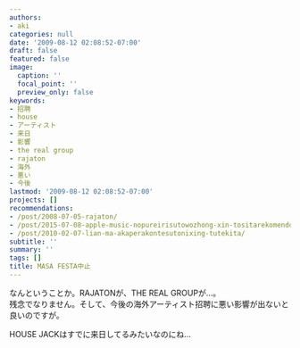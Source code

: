 ```yaml
---
authors:
- aki
categories: null
date: '2009-08-12 02:08:52-07:00'
draft: false
featured: false
image:
  caption: ''
  focal_point: ''
  preview_only: false
keywords:
- 招聘
- house
- アーティスト
- 来日
- 影響
- the real group
- rajaton
- 海外
- 悪い
- 今後
lastmod: '2009-08-12 02:08:52-07:00'
projects: []
recommendations:
- /post/2008-07-05-rajaton/
- /post/2015-07-08-apple-music-nopureirisutowozhong-xin-tositarekomendozhan-lue/
- /post/2010-02-07-lian-ma-akaperakontesutonixing-tutekita/
subtitle: ''
summary: ''
tags: []
title: MASA FESTA中止
---
```


なんということか。RAJATONが、THE REAL GROUPが…。  
残念でなりません。そして、今後の海外アーティスト招聘に悪い影響が出ないと良いのですが。

HOUSE JACKはすでに来日してるみたいなのにね…